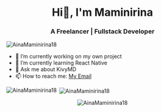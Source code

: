 <h1 align="center">Hi👋, I'm Maminirina</h1>
<h3 align="center">A Freelancer | Fullstack Developer</h3>

<p align="left"> <img src="https://komarev.com/ghpvc/?username=josoa886&label=Profile%20views&color=0e75b6&style=flat" alt="AinaMaminirina18" /> </p>


- 🔭 I’m currently working on my own project
- 🌱 I’m currently learning React Native
- 💬 Ask me about KivyMD
- 📫 How to reach me: [My Email](maminirinaandria17@gmail.com)

<p><img align="left" src="https://github-readme-stats.vercel.app/api/top-langs?username=AinaMaminirina18&show_icons=true&locale=en&layout=compact" alt="AinaMaminirina18" /></p>

<p>&nbsp;<img align="center" src="https://github-readme-stats.vercel.app/api?username=AinaMaminirina18&show_icons=true&locale=en" alt="AinaMaminirina18" /></p>
<p align="center">
  <img align="center" src="https://github-profile-trophy.vercel.app/?username=AinaMaminirina18&row=4&column=4&margin-w=15&margin-h=15&no-frame=true&theme=flat"  alt="AinaMaminirina18" />
</p>
